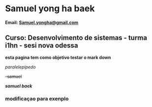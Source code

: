 # Samuel yong ha baek

#### Email: Samuel.yongha@gmail.com

## Curso: Desenvolvimento de sistemas - turma i1hn - sesi nova odessa

**esta pagina tem como objetivo testar o mark down**

*paralelepipedo*

~~-samuel~~

***samuel baek***     

### modificaçao para exenplo                                                                                                                                                                                                                                                                              


